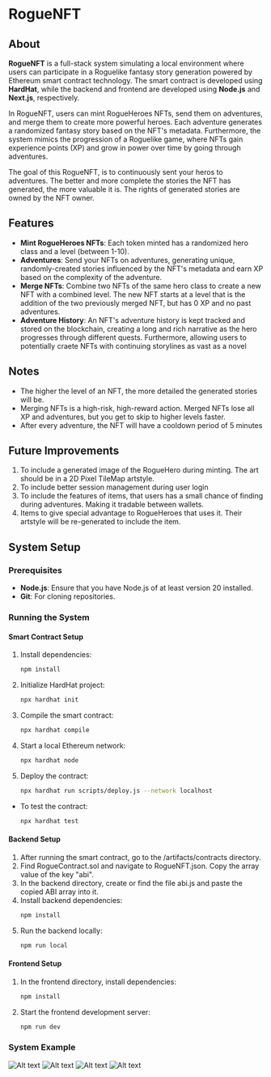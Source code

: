 # RogueNFT

## About

**RogueNFT** is a full-stack system simulating a local environment where users can participate in a Roguelike fantasy story generation powered by Ethereum smart contract technology. The smart contract is developed using **HardHat**, while the backend and frontend are developed using **Node.js** and **Next.js**, respectively.

In RogueNFT, users can mint RogueHeroes NFTs, send them on adventures, and merge them to create more powerful heroes. Each adventure generates a randomized fantasy story based on the NFT's metadata. Furthermore, the system mimics the progression of a Roguelike game, where NFTs gain experience points (XP) and grow in power over time by going through adventures.

The goal of this RogueNFT, is to continuously sent your heros to adventures. The better and more complete the stories the NFT has generated, the more valuable it is. The rights of generated stories are owned by the NFT owner.

## Features
- **Mint RogueHeroes NFTs**: Each token minted has a randomized hero class and a level (between 1-10).
- **Adventures**: Send your NFTs on adventures, generating unique, randomly-created stories influenced by the NFT's metadata and earn XP based on the complexity of the adventure.
- **Merge NFTs**: Combine two NFTs of the same hero class to create a new NFT with a combined level. The new NFT starts at a level that is the addition of the two previously merged NFT, but has 0 XP and no past adventures.
- **Adventure History**: An NFT's adventure history is kept tracked and stored on the blockchain, creating a long and rich narrative as the hero progresses through different quests. Furthermore, allowing users to potentially craete NFTs with continuing storylines as vast as a novel

## Notes
- The higher the level of an NFT, the more detailed the generated stories will be.
- Merging NFTs is a high-risk, high-reward action. Merged NFTs lose all XP and adventures, but you get to skip to higher levels faster.
- After every adventure, the NFT will have a cooldown period of 5 minutes

## Future Improvements
1. To include a generated image of the RogueHero during minting. The art should be in a 2D Pixel TileMap artstyle.
2. To include better session management during user login
3. To include the features of items, that users has a small chance of finding during adventures. Making it tradable between wallets.
4. Items to give special advantage to RogueHeroes that uses it. Their artstyle will be re-generated to include the item.

## System Setup
### Prerequisites

- **Node.js**: Ensure that you have Node.js of at least version 20 installed.
- **Git**: For cloning repositories.

### Running the System

#### Smart Contract Setup

1. Install dependencies:
   ```bash
   npm install
2. Initialize HardHat project:
   ```bash 
   npx hardhat init
3. Compile the smart contract:
   ```bash
   npx hardhat compile
4. Start a local Ethereum network:
   ```bash
   npx hardhat node
5. Deploy the contract:
   ```bash
   npx hardhat run scripts/deploy.js --network localhost

- To test the contract:
   ```bash
   npx hardhat test

#### Backend Setup
1. After running the smart contract, go to the /artifacts/contracts directory.
2. Find RogueContract.sol and navigate to RogueNFT.json. Copy the array value of the key "abi".
3. In the backend directory, create or find the file abi.js and paste the copied ABI array into it.
4. Install backend dependencies:
   ```bash
   npm install
5. Run the backend locally:
   ```bash
   npm run local

#### Frontend Setup
1. In the frontend directory, install dependencies:
   ```bash
   npm install
2. Start the frontend development server:
   ```bash
   npm run dev


### System Example

![Alt text](./readMeImages/loginPage.png?raw=true "Page during login")
![Alt text](./readMeImages/image1.png?raw=true "Start")
![Alt text](./readMeImages/merge.png?raw=true "Merging")
![Alt text](./readMeImages/heroAdventures.png?raw=true "Adventures of a Hero")
